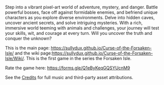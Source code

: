 Step into a vibrant pixel-art world of adventure, mystery, and danger. Battle powerful bosses, face off against formidable enemies, and befriend unique characters as you explore diverse environments. Delve into hidden caves, uncover ancient secrets, and solve intriguing mysteries. With a rich, immersive world teeming with animals and challenges, your journey will test your skills, wit, and courage at every turn. Will you uncover the truth and conquer the unknown?

This is the main page: https://sullydux.github.io/Curse-of-the-Forsaken-Isle/ and the wiki page:https://sullydux.github.io/Curse-of-the-Forsaken-Isle/Wiki/. This is the first game in the series the Forsaken Isle.

Rate the game here: https://forms.gle/Q1eByKeqGQSYUcnM9

See the [Credits](./CREDITS.md) for full music and third-party asset attributions.